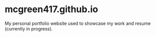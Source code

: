 # mcgreen417.github.io
My personal portfolio website used to showcase my work and resume (currently in progress).
